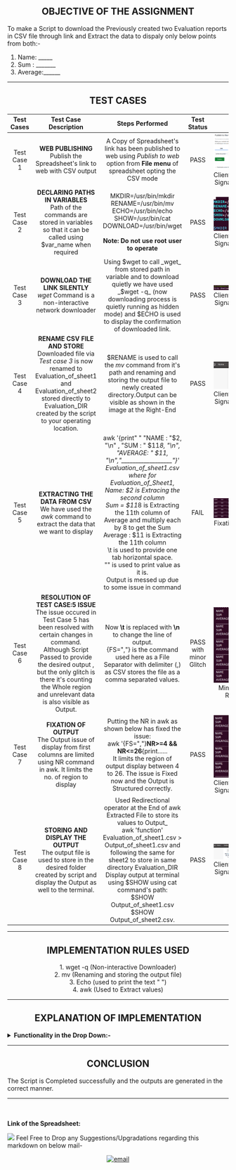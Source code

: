 
<h2 align="center">OBJECTIVE OF THE ASSIGNMENT</h2> 

 To make a Script to download the Previously created two Evaluation reports in CSV file through link and Extract the data to dispaly only below points from both:-  
 1. Name: _____
 2. Sum  : _______
 3. Average:______

----

<h2 align="center">TEST CASES</h2> 

|Test Cases|Test Case Description|Steps Performed| Test Status|Output
|:----:|:-----:|:-----:|:-----:|:-----:|
|Test Case 1| **WEB PUBLISHING** <br/> Publish the Spreadsheet's link to web with CSV output | A Copy of Spreadsheet's link has been published to web using *Publish to web* option from **File menu** of spreadsheet opting the CSV mode | PASS |![](https://raw.githubusercontent.com/somgithub111/test/master/Screenshot%20from%202021-04-19%2023-55-40.png) <br/> Client/Approver's Signature _______ |
|Test Case 2| **DECLARING PATHS IN VARIABLES** <br/> Path of the commands are stored in variables so that it can be called using $var_name when required| MKDIR=/usr/bin/mkdir <br/> RENAME=/usr/bin/mv <br/> ECHO=/usr/bin/echo <br/> SHOW=/usr/bin/cat <br/> DOWNLOAD=/usr/bin/wget <br/><br/> **Note: Do not use root user to operate**| PASS | ![](https://raw.githubusercontent.com/somgithub111/test/master/Screenshot%20from%202021-04-20%2009-19-11.png) <br/> Client/Approver's Signature _______ |
|Test Case 3| **DOWNLOAD THE LINK SILENTLY** <br/> _wget_ Command is a non-interactive network downloader| Using $wget to call _wget_ from stored path in variable and to download quietly we have used _$wget -q_ (now downloading process is quietly running as hidden mode) and $ECHO is used to display the confirmation of downloaded link.| PASS | ![](https://raw.githubusercontent.com/somgithub111/test/master/Screenshot%20from%202021-04-20%2010-00-26.png) <br/> Client/Approver's Signature _______ |
|Test Case 4| **RENAME CSV FILE AND STORE** <br/> Downloaded file via _Test case 3_ is now renamed to Evaluation_of_sheet1 and Evaluation_of_sheet2 stored directly to Evaluation_DIR created by the script to your operating location.| $RENAME is used to call the *mv* command from it's path and renaming and storing the output file to newly created directory.Output can be visible as shown in the image at the Right-End |PASS|![](https://raw.githubusercontent.com/somgithub111/test/master/Screenshot%20from%202021-04-20%2010-09-57.png) <br/> Client/Approver's Signature _______ |
|Test Case 5| **EXTRACTING THE DATA FROM CSV** <br/> We have used the _awk_ command to extract the data that we want to display| awk '{print" " "NAME   : "$2, "\n" , "SUM    : " $11*8, "\n", "AVERAGE: " $11, "\n","__________________"}' Evaluation_of_sheet1.csv <br/> where for Evaluation_of_Sheet1,<br/> Name: $2 is Extracing the second column <br/> Sum = $11*8 is Extracting the 11th column of Average and multiply each by 8 to get the Sum <br/> Average : $11 is Extracting the 11th column </br> \t is used to provide one tab horizontal space. <br/> "" is used to print value as it is.<br/> Output is messed up due to some issue in command|FAIL| ![](https://raw.githubusercontent.com/somgithub111/test/master/Screenshot%20from%202021-04-20%2010-57-51.png) <br/> Fixation Required|
|Test Case 6| **RESOLUTION OF TEST CASE:5 ISSUE** <br/> The issue occured in Test Case 5 has been resolved with certain changes in command.<br/> Although Script Passed to provide the desired output , but the only glitch is there it's counting the Whole region and unrelevant data is also visible as Output. | Now **\t** is replaced with **\n** to change the line of output. <br/> {FS=","} is the command used here as a File Separator with delimiter (,) as CSV stores the file as a comma separated values.|PASS with minor Glitch| ![](https://raw.githubusercontent.com/somgithub111/test/master/Screenshot%20from%202021-04-20%2011-15-59.png) <br/> Minor Fixation Required.|
|Test Case 7| **FIXATION OF OUTPUT** <br/> The Output issue of display from first columns are limited using NR command in awk. It limits the no. of region to display| Putting the NR in awk as shown below has fixed the issue: <br/> awk '{FS=","}**NR>=4 && NR<=26**{print...... <br/> It limits the region of output display between 4 to 26. The issue is Fixed now and the Output is Structured correctly. |PASS| ![](https://raw.githubusercontent.com/somgithub111/test/master/Screenshot%20from%202021-04-20%2011-32-19.png)<br/> Client/Approver's Signature _______ |
|Test Case 8| **STORING AND DISPLAY THE OUTPUT** <br/> The output file is used to store in the desired folder created by script and display the Output as well to the terminal. | Used Redirectional operator at the End of awk Extracted File to store its values to Output_  <br/>awk 'function' Evaluation_of_sheet1.csv > Output_of_sheet1.csv and following the same for sheet2 to store in same directory Evaluation_DIR<br/> Display output at terminal using $SHOW using cat command's path:<br/> $SHOW Output_of_sheet1.csv <br/> $SHOW Output_of_sheet2.csv. |PASS| ![](https://raw.githubusercontent.com/somgithub111/test/master/Screenshot%20from%202021-04-20%2011-57-32.png) Client/Approver's Signature _______ |

------

<h2 align="center">IMPLEMENTATION RULES USED </h2> 

 
<p align="center"> 1. wget -q (Non-interactive Downloader) <br/> 2. mv (Renaming and storing the output file) <br/> 3. Echo (used to print the text " ") <br/> 4. awk (Used to Extract values)</p>

------

<h2 align="center">EXPLANATION OF IMPLEMENTATION</h2> 
<details close="close">
   <summary><b>Functionality in the Drop Down:-</b></summary>
<ul><br/>

 1. Path of the commands used in the script are stored in variables.Further these variables are called using $variablename:
  
  <b>
  
```sh
MKDIR=/usr/bin/mkdir
RENAME=/usr/bin/mv
ECHO=/usr/bin/echo
SHOW=/usr/bin/cat
DOWNLOAD=/usr/bin/wget

  ```
  </b> <br/>
  
2. New Directory Evaluation_DIR is made to the path where script is operating and move to the Directory location to store the further downloads and outputs:

<b>
  
 ```sh
$MKDIR Evaluation_DIR  #Creating a new Directory to store the downloaded and generated output files.
cd Evaluation_DIR 
  ```
  
  </b><br/>
  
3. Downloading the Spreadsheet file as CSV output and Renaming it to Evaluation_of_sheet1 or 2 respectively and storing the same with same filename to Desired directory:

 <b> 
  
   ```sh
$DOWNLOAD -q 'https://docs.google.com/spreadsheets/d/e/2PACX-1vTrNldUZStbLCL-Q9Le9ilWrWxR1XW5N4zOzpBbM4aBEsgp2wheS7ioOx0yQ8a_zZuxvw4fXkwYH-Mh/pub?output=csv' 
$RENAME pub?output=csv Evaluation_of_sheet1.csv 
$DOWNLOAD -q 'https://docs.google.com/spreadsheets/d/e/2PACX-1vRc3-RATBQ0U-XYPwb8uRHs0sMwJspqnspJxWFPXVz_pF0NA2QTFA-rkmPsRjMOlF_xPdpwBRjYOkhK/pub?output=csv' 
$RENAME pub?output=csv Evaluation_of_sheet2.csv 
  ```
</b><br/>

4. Echo command is used here to display the text as it is where required:

 <b>
  
   ```sh
$ECHO "links downloaded. Extracting now..."
$ECHO "-------------------------------------------EVALUATION OF SHEET 1 (DAILY BASIS)-------------------------------------------------------"
$ECHO "----------------------------------------EVALUATION OF SHEET 2 (ON THE BASIS OF MARKDOWN FILE)-----------------------------------------------"
  ```
 </b><br/>
 
5. awk command is used to Extract the data where FS is used as Field seperator (,) and NR is used to select no. of regions in output between 4 to 24/26 and "" is used to Echo text as it is, \n is used to change the lines and  $2 ,$11, &11*8 is used to display column:

  <b>
  
```sh
awk '{FS=","}NR>=4 && NR<=24{print" " "NAME   : "$2, "\n" , "SUM    : " $11*8, "\n", "AVERAGE: " $11, "\n","__________________"}' Evaluation_of_sheet1.csv > Output_of_sheet1.csv 
$SHOW Output_of_sheet1.csv
awk '{FS=","}NR>=4 && NR<=26{print" " "NAME   : "$2, "\n" , "SUM    : " $11*8, "\n", "AVERAGE: " $11, "\n","__________________"}' Evaluation_of_sheet2.csv > Output_of_sheet2.csv 
$SHOW Output_of_sheet2.csv
  ```
</b></ul>
</details>

 ----
 
 
 <h2 align="center">CONCLUSION</h2> 

 The Script is Completed successfully and the outputs are generated in the correct manner.
 
 ----
 <br/>
 <br/>
 <b>Link of the Spreadsheet:</b> 
 <p align="left"><a href="https://drive.google.com/drive/folders/19HB1MKjL_NrmajPQ-TXmCGRAr_WBNnfE?usp=sharing"> <img src="https://www.picgifs.com/graphics/c/click-here/graphics-click-here-851444.gif" border="0" /></a> 
Feel Free to Drop any Suggestions/Upgradations regarding this markdown on below mail-
<p align="center">
  <a href="mailto:someshkmr4@gmail.com"><img src="https://img.icons8.com/color/96/000000/gmail.png" alt="email"/></a>

 
 
 
 
 
 

